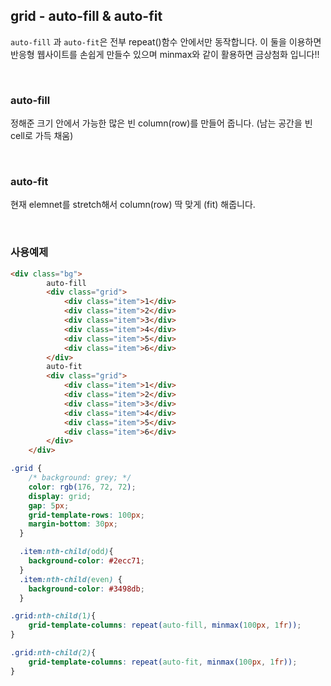 ## grid - auto-fill & auto-fit

`auto-fill` 과 `auto-fit`은 전부 repeat()함수 안에서만 동작합니다. 이 둘을 이용하면 반응형 웹사이트를 손쉽게 만들수 있으며 minmax와 같이 활용하면 금상첨화 입니다!! 

<br />

### auto-fill

정해준 크기 안에서 가능한 많은 빈 column(row)를 만들어 줍니다. (남는 공간을 빈 cell로 가득 채움)

<br />

### auto-fit

현재 elemnet를 stretch해서 column(row) 딱 맞게 (fit) 해줍니다.

<br />

### 사용예제

```html
<div class="bg">
        auto-fill
        <div class="grid">
            <div class="item">1</div>
            <div class="item">2</div>
            <div class="item">3</div>
            <div class="item">4</div>
            <div class="item">5</div>
            <div class="item">6</div>
        </div>
        auto-fit
        <div class="grid">
            <div class="item">1</div>
            <div class="item">2</div>
            <div class="item">3</div>
            <div class="item">4</div>
            <div class="item">5</div>
            <div class="item">6</div>
        </div>
    </div>
```

```css
.grid {
    /* background: grey; */
    color: rgb(176, 72, 72);
    display: grid;
    gap: 5px;
    grid-template-rows: 100px;
    margin-bottom: 30px;
  }

  .item:nth-child(odd){
    background-color: #2ecc71;
  }
  .item:nth-child(even) {
    background-color: #3498db;
  }

.grid:nth-child(1){
    grid-template-columns: repeat(auto-fill, minmax(100px, 1fr));
}

.grid:nth-child(2){
    grid-template-columns: repeat(auto-fit, minmax(100px, 1fr));
}
```